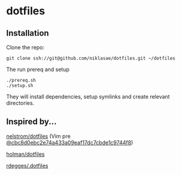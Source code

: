 dotfiles
========

## Installation ##

Clone the repo:

    git clone ssh://git@github.com/niklasae/dotfiles.git ~/dotfiles

The run prereq and setup

    ./prereq.sh
    ./setup.sh

They will install dependencies, setup symlinks and create relevant directories.

## Inspired by... ##

[nelstrom/dotfiles](https://github.com/nelstrom/dotfiles) (Vim pre [@cbc8d0ebc2e74a433a09eaf17dc7cbde1c9744f8](https://github.com/holman/dotfiles/commit/cbc8d0ebc2e74a433a09eaf17dc7cbde1c9744f8))

[holman/dotfiles](https://github.com/holman/dotfiles)

[rdegges/.dotfiles](https://github.com/rdegges/.dotfiles)
